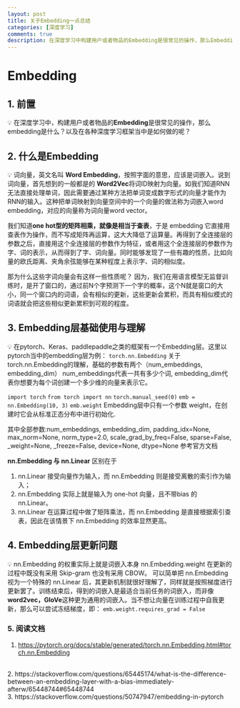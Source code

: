 ```yaml
---
layout: post
title: 关于Embedding一点总结
categories: [深度学习]
comments: true
description: 在深度学习中构建用户或者物品的Embedding是很常见的操作，那么Embedding是什么?
---
```


# Embedding
## 1. 前置
💡 在深度学习中，构建用户或者物品的**Embedding**是很常见的操作，那么 embedding是什么？以及在各种深度学习框架当中是如何做的呢？

## 2. 什么是Embedding
💡 词向量，英文名叫 **Word Embedding**，按照字面的意思，应该是词嵌入。说到词向量，首先想到的一般都是的 **Word2Vec**将词ID映射为向量。如我们知道RNN无法直接处理单词，因此需要通过某种方法把单词变成数字形式的向量才能作为RNN的输入。这种把单词映射到向量空间中的一个向量的做法称为词嵌入word embedding，对应的向量称为词向量word vector。

我们知道**one hot型的矩阵相乘，就像是相当于查表**，于是 embedding 它直接用查表作为操作，而不写成矩阵再运算，这大大降低了运算量。再得到了全连接层的参数之后，直接用这个全连接层的参数作为特征，或者用这个全连接层的参数作为字、词的表示，从而得到了字、词向量。同时能够发现了一些有趣的性质，比如向量的欧氏距离、夹角余弦能够在某种程度上表示字、词的相似度。

那为什么这些字词向量会有这样一些性质呢？
因为，我们在用语言模型无监督训练时，是开了窗口的，通过前N个字预测下一个字的概率，这个N就是窗口的大小，同一个窗口内的词语，会有相似的更新，这些更新会累积，而具有相似模式的词语就会把这些相似更新累积到可观的程度。

## 3. Embedding层基础使用与理解
💡 在pytorch、Keras、paddlepaddle之类的框架有一个Embedding层。这里以pytorch当中的embedding层为例：
`torch.nn.Embedding`
关于torch.nn.Embedding的理解，基础的参数有两个（num_embeddings, embedding_dim）
num_embeddings代表一共有多少个词, embedding_dim代表你想要为每个词创建一个多少维的向量来表示它。

`import torch`
`from torch import nn`
`torch.manual_seed(0)`
`emb = nn.Embedding(10, 3)`
`emb.weight`
Embedding层中只有一个参数 weight，在创建时它会从标准正态分布中进行初始化.

其中全部参数:num_embeddings, embedding_dim, padding_idx=None, max_norm=None, norm_type=2.0, scale_grad_by_freq=False, sparse=False, _weight=None, _freeze=False, device=None, dtype=None 参考官方文档

**nn.Embedding 与 nn.Linear** 区别在于 
1. nn.Linear 接受向量作为输入，而 nn.Embedding 则是接受离散的索引作为输入；
2. nn.Embedding 实际上就是输入为 one-hot 向量，且不带bias 的 nn.Linear。
3. nn.Linear 在运算过程中做了矩阵乘法，而 nn.Embedding 是直接根据索引查表，因此在该情景下 nn.Embedding 的效率显然更高。



## 4. Embedding层更新问题
💡 nn.Embedding 的权重实际上就是词嵌入本身
nn.Embedding.weight 在更新的过程中既没有采用 Skip-gram 也没有采用 CBOW。
可以简单把 nn.Embedding 视为一个特殊的 nn.Linear 后，其更新机制就很好理解了，同样就是按照梯度进行更新罢了。训练结束后，得到的词嵌入是最适合当前任务的词嵌入，而非像**word2vec，GloVe**这种更为通用的词嵌入。当不想让向量在训练过程中自我更新，那么可以尝试冻结梯度，即：
`emb.weight.requires_grad = False`



### 5. 阅读文档
1. https://pytorch.org/docs/stable/generated/torch.nn.Embedding.html#torch.nn.Embedding
<br>
2. https://stackoverflow.com/questions/65445174/what-is-the-difference-between-an-embedding-layer-with-a-bias-immediately-afterw/65448744#65448744
<br>
3. https://stackoverflow.com/questions/50747947/embedding-in-pytorch
<br> 